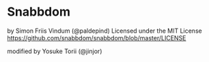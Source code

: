 # Snabbdom

by Simon Friis Vindum (@paldepind)
Licensed under the MIT License
https://github.com/snabbdom/snabbdom/blob/master/LICENSE

modified by Yosuke Torii (@jinjor)

